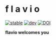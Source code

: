 # f l a v i o

[![stable](https://img.shields.io/badge/docs-stable-e57300)](https://docs.rs/flavio)
[![dev](https://img.shields.io/badge/docs-dev-e57300)](https://mrbuche.github.io/flavio/dev)
[![DOI](https://img.shields.io/badge/DOI-10.5281/zenodo.10010823-e57300)](https://doi.org/10.5281/zenodo.10010823)

**flavio welcomes you**
